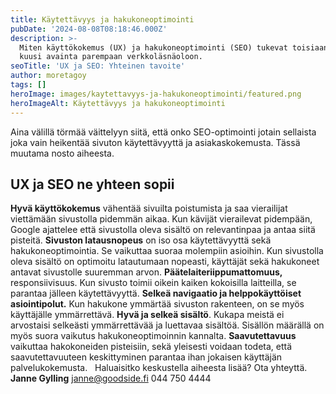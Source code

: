 ```yaml
---
title: Käytettävyys ja hakukoneoptimointi
pubDate: '2024-08-08T08:18:46.000Z'
description: >-
  Miten käyttökokemus (UX) ja hakukoneoptimointi (SEO) tukevat toisiaan. Lue
  kuusi avainta parempaan verkkoläsnäoloon.
seoTitle: 'UX ja SEO: Yhteinen tavoite'
author: moretagoy
tags: []
heroImage: images/kaytettavyys-ja-hakukoneoptimointi/featured.png
heroImageAlt: Käytettävyys ja hakukoneoptimointi
---
```


Aina välillä törmää väittelyyn siitä, että onko SEO-optimointi jotain sellaista joka vain heikentää sivuton käytettävyyttä ja asiakaskokemusta. Tässä muutama nosto aiheesta.

## UX ja SEO ne yhteen sopii

**Hyvä käyttökokemus** vähentää sivuilta poistumista ja saa vierailijat viettämään sivustolla pidemmän aikaa. Kun kävijät vierailevat pidempään, Google ajattelee että sivustolla oleva sisältö on relevantinpaa ja antaa siitä pisteitä. **Sivuston latausnopeus** on iso osa käytettävyyttä sekä hakukoneoptimointia. Se vaikuttaa suoraa molempiin asioihin. Kun sivustolla oleva sisältö on optimoitu latautumaan nopeasti, käyttäjät sekä hakukoneet antavat sivustolle suuremman arvon. **Päätelaiteriippumattomuus,** responsiivisuus. Kun sivusto toimii oikein kaiken kokoisilla laitteilla, se parantaa jälleen käytettävyyttä. **Selkeä navigaatio ja helppokäyttöiset asiointipolut.** Kun hakukone ymmärtää sivuston rakenteen, on se myös käyttäjälle ymmärrettävä. **Hyvä ja selkeä sisältö**. Kukapa meistä ei arvostaisi selkeästi ymmärrettävää ja luettavaa sisältöä. Sisällön määrällä on myös suora vaikutus hakukoneoptimoinnin kannalta. **Saavutettavuus** vaikuttaa hakokoneiden pisteisiin, sekä yleisesti voidaan todeta, että saavutettavuuteen keskittyminen parantaa ihan jokaisen käyttäjän palvelukokemusta.   Haluaisitko keskustella aiheesta lisää? Ota yhteyttä.   **Janne Gylling** janne@goodside.fi 044 750 4444